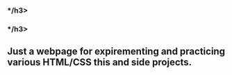 
<h3>*/h3>
  <h3>*/h3>
<h2> Just a webpage for expirementing and practicing various HTML/CSS this and side projects. </h2>
